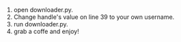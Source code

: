 1. open downloader.py.
2. Change handle's value on line 39 to your own username.
3. run downloader.py.
4. grab a coffe and enjoy!

